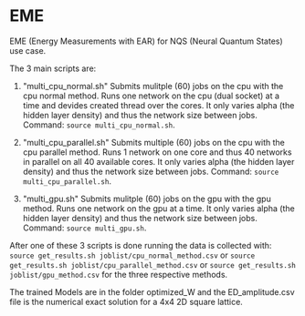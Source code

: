 # EME
EME (Energy Measurements with EAR) for NQS (Neural Quantum States) use case. 

The 3 main scripts are:

1. "multi_cpu_normal.sh" Submits mulitple (60) jobs on the cpu with the cpu normal method. Runs one network on the cpu (dual socket) at a time and devides created thread over the cores. It only varies alpha (the hidden layer density) and thus the network size between jobs. Command: `source multi_cpu_normal.sh`.

2. "multi_cpu_parallel.sh" Submits multiple (60) jobs on the cpu with the cpu parallel method. Runs 1 network on one core and thus 40 networks in parallel on all 40 available cores. It only varies alpha (the hidden layer density) and thus the network size between jobs. Command: `source multi_cpu_parallel.sh`.

3. "multi_gpu.sh" Submits mulitple (60) jobs on the gpu with the gpu method. Runs one network on the gpu at a time. It only varies alpha (the hidden layer density) and thus the network size between jobs. Command: `source multi_gpu.sh`.

After one of these 3 scripts is done running the data is collected with: `
source get_results.sh joblist/cpu_normal_method.csv` or `source get_results.sh joblist/cpu_parallel_method.csv` or `source get_results.sh joblist/gpu_method.csv` for the three respective methods.

The trained Models are in the folder optimized_W and the ED_amplitude.csv file is the numerical exact solution for a 4x4 2D square lattice. 